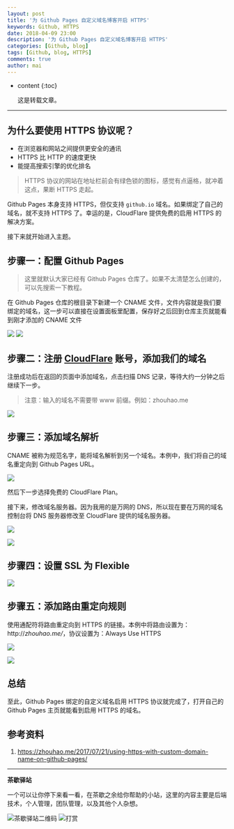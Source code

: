 ```yaml
---
layout: post
title: '为 Github Pages 自定义域名博客开启 HTTPS'
keywords: Github, HTTPS
date: 2018-04-09 23:00
description: '为 Github Pages 自定义域名博客开启 HTTPS'
categories: [Github, blog]
tags: [Github, blog, HTTPS]
comments: true
author: mai
---
```


* content
{:toc}

    这是转载文章。

----

## 为什么要使用 HTTPS 协议呢？

- 在浏览器和网站之间提供更安全的通讯
- HTTPS 比 HTTP 的速度更快
- 能提高搜索引擎的优化排名

>HTTPS 协议的网站在地址栏前会有绿色锁的图标，感觉有点逼格，就冲着这点，果断 HTTPS 走起。

Github Pages 本身支持 HTTPS，但仅支持 `github.io` 域名。如果绑定了自己的域名，就不支持 HTTPS 了。幸运的是，CloudFlare 提供免费的启用 HTTPS 的解决方案。

接下来就开始进入主题。

## 步骤一：配置 Github Pages

>这里就默认大家已经有 Github Pages 仓库了。如果不太清楚怎么创建的，可以先搜索一下教程。

在 Github Pages 仓库的根目录下新建一个 CNAME 文件，文件内容就是我们要绑定的域名，这一步可以直接在设置面板里配置，保存好之后回到仓库主页就能看到刚才添加的 CNAME 文件

![](https://zhouhao.me/img/https_20170721_1.png)
![](https://zhouhao.me/img/https_20170721_2.png)

## 步骤二：注册 [CloudFlare](https://www.cloudflare.com/) 账号，添加我们的域名

注册成功后在返回的页面中添加域名，点击扫描 DNS 记录，等待大约一分钟之后继续下一步。

>注意：输入的域名不需要带 www 前缀。例如：zhouhao.me

![](https://zhouhao.me/img/https_20170721_3.png)

## 步骤三：添加域名解析

CNAME 被称为规范名字，能将域名解析到另一个域名。本例中，我们将自己的域名重定向到 Github Pages URL。

![](https://zhouhao.me/img/https_20170721_4.png)

然后下一步选择免费的 CloudFlare Plan。

接下来，修改域名服务器。因为我用的是万网的 DNS，所以现在要在万网的域名控制台将 DNS 服务器修改至 CloudFlare 提供的域名服务器。

![](https://zhouhao.me/img/https_20170721_5.png)

![](https://zhouhao.me/img/https_20170721_6.png)

## 步骤四：设置 SSL 为 Flexible

![](https://zhouhao.me/img/https_20170721_7.png)

## 步骤五：添加路由重定向规则

使用通配符将路由重定向到 HTTPS 的链接。本例中将路由设置为：http://*zhouhao.me/*，协议设置为：Always Use HTTPS

![](https://zhouhao.me/img/https_20170721_8.png)

![](https://zhouhao.me/img/https_20170721_9.png)

## 总结

至此，Github Pages 绑定的自定义域名启用 HTTPS 协议就完成了，打开自己的 Github Pages 主页就能看到启用 HTTPS 的域名。

## 参考资料

1. https://zhouhao.me/2017/07/21/using-https-with-custom-domain-name-on-github-pages/

----

**茶歇驿站**

一个可以让你停下来看一看，在茶歇之余给你帮助的小站，这里的内容主要是后端技术，个人管理，团队管理，以及其他个人杂想。

![茶歇驿站二维码](http://oqos7hrvp.bkt.clouddn.com/blog/tech_tea.jpg)
![打赏](http://oqos7hrvp.bkt.clouddn.com/blog/money.jpg)
